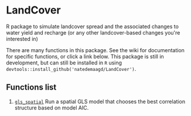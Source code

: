 # LandCover
R package to simulate landcover spread and the associated changes to water yield and recharge (or any other landcover-based changes you're interested in)

There are many functions in this package. See the wiki for documentation for specific functions, or click a link below. This package is still in development, but can still be installed in `R` using `devtools::install_github('natedemaagd/LandCover')`.


## Functions list
1. [`gls_spatial`](https://github.com/natedemaagd/LandCover/wiki/gls_spatial) Run a spatial GLS model that chooses the best correlation structure based on model AIC.
